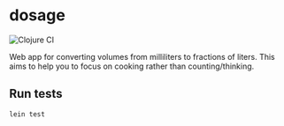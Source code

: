 dosage
======

![Clojure CI](https://github.com/jersub/dosage/workflows/Clojure%20CI/badge.svg?branch=master)

Web app for converting volumes from milliliters to fractions of liters. This
aims to help you to focus on cooking rather than counting/thinking.

Run tests
---------

```
lein test
```
